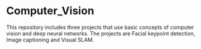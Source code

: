 # Computer_Vision
This repository includes three projects that use basic concepts of computer vision and deep neural networks. The projects are Facial keypoint detection, Image captioning and Visual SLAM.
